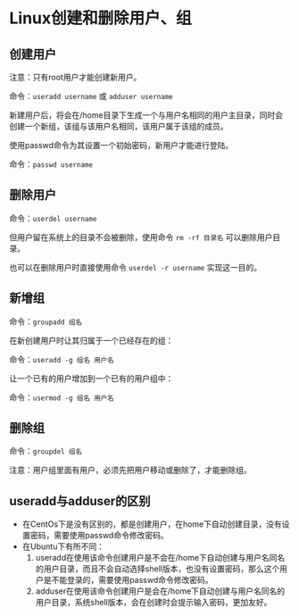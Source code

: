 # Linux创建和删除用户、组

## 创建用户
注意：只有root用户才能创建新用户。

命令：`useradd username` 或 `adduser username`

新建用户后，将会在/home目录下生成一个与用户名相同的用户主目录，同时会创建一个新组，该组与该用户名相同，该用户属于该组的成员。

使用passwd命令为其设置一个初始密码，新用户才能进行登陆。

命令：`passwd username`

## 删除用户
命令：`userdel username`

但用户留在系统上的目录不会被删除，使用命令 `rm -rf 目录名` 可以删除用户目录。

也可以在删除用户时直接使用命令 `userdel -r username` 实现这一目的。

## 新增组
命令：`groupadd 组名`

在新创建用户时让其归属于一个已经存在的组：

命令：`useradd -g 组名 用户名`

让一个已有的用户增加到一个已有的用户组中：

命令：`usermod -g 组名 用户名`

## 删除组
命令：`groupdel 组名`

注意：用户组里面有用户，必须先把用户移动或删除了，才能删除组。

## useradd与adduser的区别
- 在CentOs下是没有区别的，都是创建用户，在home下自动创建目录，没有设置密码，需要使用passwd命令修改密码。
- 在Ubuntu下有所不同：
  1. useradd在使用该命令创建用户是不会在/home下自动创建与用户名同名的用户目录，而且不会自动选择shell版本，也没有设置密码，那么这个用户是不能登录的，需要使用passwd命令修改密码。
  2. adduser在使用该命令创建用户是会在/home下自动创建与用户名同名的用户目录，系统shell版本，会在创建时会提示输入密码，更加友好。
